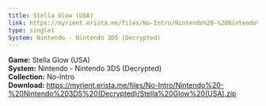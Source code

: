 ```yaml
---
title: Stella Glow (USA)
link: https://myrient.erista.me/files/No-Intro/Nintendo%20-%20Nintendo%203DS%20(Decrypted)/Stella%20Glow%20(USA).zip
type: single1
System: Nintendo - Nintendo 3DS (Decrypted)
---
```

<b>Game:</b> Stella Glow (USA)<br>
<b>System:</b> Nintendo - Nintendo 3DS (Decrypted)<br>
<b>Collection:</b> No-Intro<br>
<b>Download:</b> https://myrient.erista.me/files/No-Intro/Nintendo%20-%20Nintendo%203DS%20(Decrypted)/Stella%20Glow%20(USA).zip